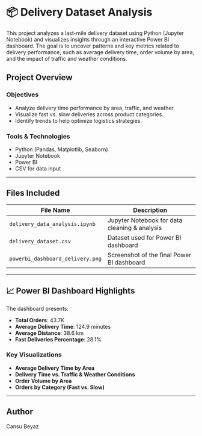 # 📦 Delivery Dataset Analysis

This project analyzes a last-mile delivery dataset using Python (Jupyter Notebook) and visualizes insights through an interactive Power BI dashboard. The goal is to uncover patterns and key metrics related to delivery performance, such as average delivery time, order volume by area, and the impact of traffic and weather conditions.

## Project Overview

### Objectives
- Analyze delivery time performance by area, traffic, and weather.
- Visualize fast vs. slow deliveries across product categories.
- Identify trends to help optimize logistics strategies.

### Tools & Technologies
- Python (Pandas, Matplotlib, Seaborn)
- Jupyter Notebook
- Power BI
- CSV for data input

---

## Files Included

| File Name                         | Description                                     |
|----------------------------------|-------------------------------------------------|
| `delivery_data_analysis.ipynb`   | Jupyter Notebook for data cleaning & analysis   |
| `delivery_dataset.csv`           | Dataset used for Power BI dashboard             |
| `powerbi_dashboard_delivery.png` | Screenshot of the final Power BI dashboard      |

---

## 📈 Power BI Dashboard Highlights

The dashboard presents:
- **Total Orders**: 43.7K
- **Average Delivery Time**: 124.9 minutes
- **Average Distance**: 38.6 km
- **Fast Deliveries Percentage**: 28.1%

### Key Visualizations
- **Average Delivery Time by Area**  
- **Delivery Time vs. Traffic & Weather Conditions**  
- **Order Volume by Area**  
- **Orders by Category (Fast vs. Slow)**  



---

## Author
Cansu Beyaz
